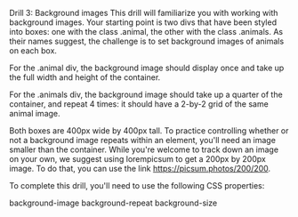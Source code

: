 Drill 3: Background images
This drill will familiarize you with working with background images. Your starting point is two divs that have been styled into boxes: one with the class .animal, the other with the class .animals. As their names suggest, the challenge is to set background images of animals on each box.

For the .animal div, the background image should display once and take up the full width and height of the container.

For the .animals div, the background image should take up a quarter of the container, and repeat 4 times: it should have a 2-by-2 grid of the same animal image.

Both boxes are 400px wide by 400px tall. To practice controlling whether or not a background image repeats within an element, you'll need an image smaller than the container. While you're welcome to track down an image on your own, we suggest using lorempicsum to get a 200px by 200px image. To do that, you can use the link https://picsum.photos/200/200.

To complete this drill, you'll need to use the following CSS properties:

background-image
background-repeat
background-size